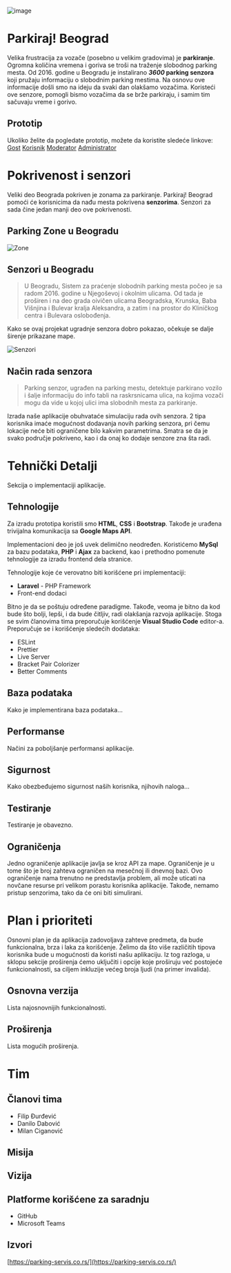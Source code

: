 ![image](https://github.com/djurdjevicfilip/Parkiraj-Beograd/blob/master/Implementacija/app/Parkiraj_Beograd.png?raw=true)

# Parkiraj! Beograd 

Velika frustracija za vozače (posebno u velikim gradovima) je **parkiranje**.
Ogromna količina vremena i goriva se troši na traženje slobodnog parking
mesta. Od 2016. godine u Beogradu je instalirano ***3600* parking senzora** koji pružaju informaciju o slobodnim parking mestima. Na osnovu ove informacije došli smo na ideju da svaki dan olakšamo vozačima. Koristeći ove senzore, pomogli bismo vozačima da se brže parkiraju, i samim tim sačuvaju vreme i gorivo. 
## Prototip
Ukoliko želite da pogledate prototip, možete da koristite sledeće linkove:
[Gost](https://djurdjevicfilip.github.io/prototip/)
[Korisnik](https://djurdjevicfilip.github.io/prototip/user.html)
[Moderator](https://djurdjevicfilip.github.io/prototip/moderator.html)
[Administrator](https://djurdjevicfilip.github.io/prototip/administrator.html)
# Pokrivenost i senzori
Veliki deo Beograda pokriven je zonama za parkiranje. Parkiraj! Beograd pomoći će korisnicima da nađu mesta pokrivena **senzorima**. Senzori za sada čine jedan manji deo ove pokrivenosti.
## Parking Zone u Beogradu
![Zone](https://parking-servis.co.rs/wp-content/uploads/2014/05/Beograd-Zone3.jpg)
## Senzori u Beogradu

> U Beogradu, Sistem za praćenje slobodnih parking mesta počeo je sa radom 2016. godine u Njegoševoj i okolnim ulicama. Od tada je proširen
> i na deo grada oivičen ulicama Beogradska, Krunska, Baba Višnjina i
> Bulevar kralja Aleksandra, a zatim i na prostor do Kliničkog centra i
> Bulevara oslobođenja.

Kako se ovaj projekat ugradnje senzora dobro pokazao, očekuje se dalje širenje prikazane mape.

![Senzori](https://parking-servis.co.rs/wp-content/uploads/2017/12/Web-Mapa-Senzora-2019-v2.jpg)
## Način rada senzora

> Parking senzor, ugrađen na parking mestu, detektuje parkirano vozilo i
> šalje informaciju do info tabli na raskrsnicama ulica, na kojima
> vozači mogu da vide u kojoj ulici ima slobodnih mesta za parkiranje.

Izrada naše aplikacije obuhvataće simulaciju rada ovih senzora. 2 tipa korisnika imaće mogućnost dodavanja novih parking senzora, pri čemu lokacije neće biti ograničene bilo kakvim parametrima. Smatra se da je svako područje pokriveno, kao i da onaj ko dodaje senzore zna šta radi.
# Tehnički Detalji
Sekcija o implementaciji aplikacije.
## Tehnologije
Za izradu prototipa koristili smo **HTML**, **CSS** i **Bootstrap**. Takođe je urađena trivijalna komunikacija sa **Google Maps API**.

Implementacioni deo je još uvek delimično neodređen. Koristićemo **MySql** za bazu podataka, **PHP** i **Ajax** za backend, kao i prethodno pomenute tehnologije za izradu frontend dela stranice. 

Tehnologije koje će verovatno biti korišćene pri implementaciji:

 - **Laravel** - PHP Framework
 - Front-end dodaci

Bitno je da se poštuju određene paradigme. Takođe, veoma je bitno da kod bude što bolji, lepši, i da bude čitljiv, radi olakšanja razvoja aplikacije. Stoga se svim članovima tima preporučuje korišćenje **Visual Studio Code** editor-a. Preporučuje se i korišćenje sledećih dodataka:

 - ESLint
 - Prettier
 - Live Server
 - Bracket Pair Colorizer
 - Better Comments

## Baza podataka
Kako je implementirana baza podataka...
## Performanse
Načini za poboljšanje performansi aplikacije.
## Sigurnost
Kako obezbeđujemo sigurnost naših korisnika, njihovih naloga...
## Testiranje
Testiranje je obavezno.
## Ograničenja
Jedno ograničenje aplikacije javlja se kroz API za mape. Ograničenje je u tome što je broj zahteva ograničen na mesečnoj ili dnevnoj bazi. Ovo ograničenje nama trenutno ne predstavlja problem, ali može uticati na novčane resurse pri velikom porastu korisnika aplikacije. Takođe, nemamo pristup senzorima, tako da će oni biti simulirani.
# Plan i prioriteti
Osnovni plan je da aplikacija zadovoljava zahteve predmeta, da bude funkcionalna, brza i laka za korišćenje. Želimo da što više različitih tipova korisnika bude u mogućnosti da koristi našu aplikaciju. Iz tog razloga, u sklopu sekcije proširenja ćemo uključiti i opcije koje proširuju već postojeće funkcionalnosti, sa ciljem inkluzije većeg broja ljudi (na primer invalida).
## Osnovna verzija
Lista najosnovnijih funkcionalnosti.
## Proširenja
Lista mogućih proširenja.
# Tim
## Članovi tima
 - Filip Đurđević
 - Danilo Dabović
 - Milan Ciganović
## Misija
## Vizija
## Platforme korišćene za saradnju
 - GitHub
 - Microsoft Teams

## Izvori
[https://parking-servis.co.rs/](https://parking-servis.co.rs/)
